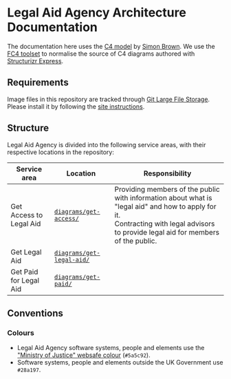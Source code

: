 # Legal Aid Agency Architecture Documentation

The documentation here uses the [C4 model][c4model] by [Simon Brown][simonbrown].
We use the [FC4 toolset][fc4-toolset] to normalise the source of C4 diagrams authored with [Structurizr Express][se].

## Requirements

Image files in this repository are tracked through [Git Large File Storage][git-lfs].
Please install it by following the [site instructions][git-lfs].

## Structure

Legal Aid Agency is divided into the following service areas, with their respective locations in the repository:

| Service area | Location | Responsibility |
| ------------ | -------- | -------------- |
| Get Access to Legal Aid | [`diagrams/get-access/`](diagrams/get-access/) | Providing members of the public with information about what is "legal aid" and how to apply for it.<br/>Contracting with legal advisors to provide legal aid for members of the public. |
| Get Legal Aid | [`diagrams/get-legal-aid/`](diagrams/get-legal-aid/) |  |
| Get Paid for Legal Aid | [`diagrams/get-paid/`](diagrams/get-paid/) |  |

## Conventions

### Colours

- Legal Aid Agency software systems, people and elements use the ["Ministry of Justice" websafe colour][moj-websafe] (`#5a5c92`).
- Software systems, people and elements outside the UK Government use `#28a197`.


[se]: https://structurizr.com/help/express
[git-lfs]: https://git-lfs.github.com/
[c4model]: https://c4model.com/
[simonbrown]: http://simonbrown.je/
[fc4-toolset]: https://fundingcircle.github.io/fc4-framework/methodology/toolset.html
[moj-websafe]: https://github.com/alphagov/govuk_frontend_toolkit/blob/03204449dcbf28c2d48e7f6dd217f6abe9b3a518/stylesheets/colours/_organisation.scss#L46
